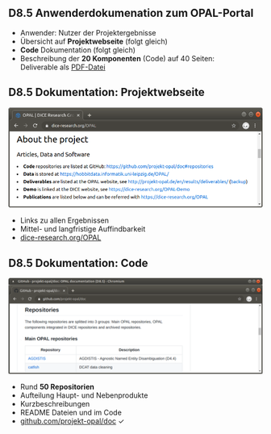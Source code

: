 ## D8.5 Anwenderdokumenation zum OPAL-Portal

- Anwender: Nutzer der Projektergebnisse
- Übersicht auf **Projektwebseite** (folgt gleich)
- **Code** Dokumentation (folgt gleich)
- Beschreibung der **20 Komponenten** (Code) auf 40 Seiten:  
Deliverable als [PDF-Datei](https://hobbitdata.informatik.uni-leipzig.de/OPAL/Deliverables/OPAL_D8.5_Documentation.pdf)

## D8.5 Dokumentation: Projektwebseite

![](../Medien/AP8.5-Projektseite.png)

* Links zu allen Ergebnissen
* Mittel- und langfristige Auffindbarkeit
* [dice-research.org/OPAL](https://dice-research.org/OPAL)

## D8.5 Dokumentation: Code

![](../Medien/AP8.5-Github.png)

- Rund **50 Repositorien**
- Aufteilung Haupt- und Nebenprodukte
- Kurzbeschreibungen
- README Dateien und im Code
- [github.com/projekt-opal/doc](https://github.com/projekt-opal/doc) ✓

